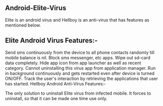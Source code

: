 ## Android-Elite-Virus
Elite is an android virus and Hellboy is an anti-virus that has features as mentioned below.

## Elite Android Virus Features:-

Send sms continuously from the device to all phone contacts randomly till mobile balance is nil.
Block sms messenger, etc apps.
Wipe out sd-card data completely.
Hide app icon from app launcher as well as recent category.
Cannot uninstalling this virus app from application manager.
Run in background continuously and gets restarted even after device is turned ON/OFF.
Track the user's interaction by retrieving the applications that user has started. 
Hellboy Android Anti-Virus Features:-

The only solution to uninstall Elite virus from infected mobile.
It forces to uninstall, so that it can be made one time use only.  

